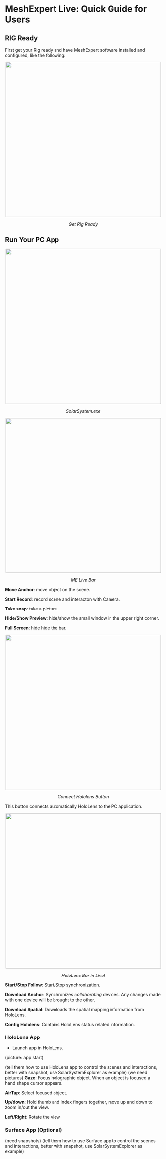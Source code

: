 # MeshExpert Live: Quick Guide for Users

## RIG Ready

First get your Rig ready and have MeshExpert software installed and configured, like the following:

<p align="center">
<img src="https://user-images.githubusercontent.com/7636848/26872303-9d9425d0-4ba8-11e7-8e90-80e7389a41e2.png" width="500">
<p align="center"><em>Get Rig Ready</em></p>
</p>

## Run Your PC App

<p align="center">
<img src="https://user-images.githubusercontent.com/26377727/31922652-dd777f68-b8a8-11e7-8e04-6d76e3eb1625.png" width="500">
<p align="center"><em>SolarSystem.exe</em></p>
</p>

<p align="center">
<img src="https://user-images.githubusercontent.com/26377727/31922726-406bd15a-b8a9-11e7-9b41-652447e8da88.png" width="500">
<p align="center"><em>ME Live Bar</em></p>
</p>

**Move Anchor**: move object on the scene.

**Start Record**: record scene and interacton with Camera. 

**Take snap**: take a picture.

**Hide/Show Preview**: hide/show the small window in the upper right corner. 

**Full Screen**: hide hide the bar. 

<p align="center">
<img src="https://user-images.githubusercontent.com/26377727/31922725-403500ee-b8a9-11e7-8aaf-996c676f1e20.png" width="500">
<p align="center"><em>Connect Hololens Button</em></p>
</p>

This button connects automatically HoloLens to the PC application.

<p align="center">
<img src="https://user-images.githubusercontent.com/26377727/31923094-736e34ba-b8ab-11e7-8f49-543485f63687.png" width="500">
<p align="center"><em>HoloLens Bar in Live!</em></p>
</p>

**Start/Stop Follow**: Start/Stop synchronization.

**Download Anchor**: Synchronizes *collaborating* devices. 
Any changes made with one device will be brought to the other. 

**Download Spatial**: Downloads the spatial mapping information
from HoloLens.

**Config Hololens**: Contains HoloLens status related information.

### HoloLens App
- Launch app in HoloLens.

(picture: app start)

(tell them how to use HoloLens app to control the scenes and interactions, better with snapshot, use SolarSystemExplorer as example)
(we need pictures)
**Gaze**: Focus holographic object. When an object is focused a hand shape cursor appears.

**AirTap**: Select focused object.

**Up/down**: Hold thumb and index fingers together, move up and down to zoom in/out the view.

**Left/Right**: Rotate the view

### Surface App (Optional)
(need snapshots)
(tell them how to use Surface app to control the scenes and interactions, better with snapshot, use SolarSystemExplorer as example)
